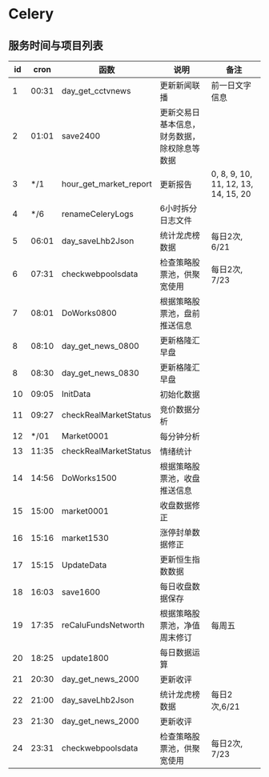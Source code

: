 # Celery

## 服务时间与项目列表

| id |cron | 函数 | 说明 | 备注 |
|------|---------------|-------------|-------------|-------------|
| 1 |00:31 | day_get_cctvnews | 更新新闻联播 | 前一日文字信息 |
| 2 |01:01 | save2400 | 更新交易日基本信息，财务数据，除权除息等数据 |  |
| 3 |*/1 | hour_get_market_report | 更新报告 | 0, 8, 9, 10, 11, 12, 13, 14, 15, 20 |
| 4 |*/6 | renameCeleryLogs | 6小时拆分日志文件 |  |
| 5 |06:01 | day_saveLhb2Json | 统计龙虎榜数据 | 每日2次, 6/21 |
| 6 |07:31 | checkwebpoolsdata | 检查策略股票池，供聚宽使用 | 每日2次,  7/23 |
| 7 |08:01 | DoWorks0800 | 根据策略股票池，盘前推送信息 |  |
| 8 |08:10 | day_get_news_0800 | 更新格隆汇早盘 |  |
| 8 |08:30 | day_get_news_0830 | 更新格隆汇早盘 |  |
|10| 09:05 |InitData|初始化数据||
|11| 09:27 |checkRealMarketStatus|竞价数据分析||
|12| */01 |Market0001|每分钟分析|             |
|13| 11:35 |checkRealMarketStatus|情绪统计| |
|14| 14:56 |DoWorks1500|根据策略股票池，收盘推送信息| |
|15| 15:00 |market0001|收盘数据修正| |
|16| 15:16 |market1530|涨停封单数据修正| |
|17| 15:15 |UpdateData|更新恒生指数数据|  |
|18| 16:03 |save1600|每日收盘数据保存| |
|19| 17:35 |reCaluFundsNetworth|根据策略股票池，净值周末修订| 每周五 |
|20| 18:25 |update1800|每日数据运算||
|21| 20:30 |day_get_news_2000|更新收评||
|22| 21:00 |day_saveLhb2Json|统计龙虎榜数据|每日2次,6/21|
|23| 21:30 | day_get_news_2000 |更新收评||
|24| 23:31 | checkwebpoolsdata |检查策略股票池，供聚宽使用|每日2次,  7/23|
